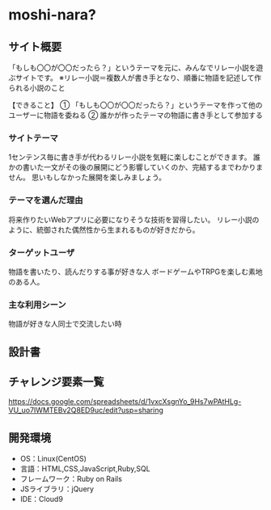 # moshi-nara?

## サイト概要
「もしも〇〇が〇〇だったら？」というテーマを元に、みんなでリレー小説を遊ぶサイトです。
※リレー小説＝複数人が書き手となり、順番に物語を記述して作られる小説のこと

【できること】
①  「もしも〇〇が〇〇だったら？」というテーマを作って他のユーザーに物語を委ねる
② 誰かが作ったテーマの物語に書き手として参加する


### サイトテーマ
1センテンス毎に書き手が代わるリレー小説を気軽に楽しむことができます。
誰かの書いた一文がその後の展開にどう影響していくのか、完結するまでわかりません。
思いもしなかった展開を楽しみましょう。


### テーマを選んだ理由
将来作りたいWebアプリに必要になりそうな技術を習得したい。
リレー小説のように、統御された偶然性から生まれるものが好きだから。

### ターゲットユーザ
物語を書いたり、読んだりする事が好きな人
ボードゲームやTRPGを楽しむ素地のある人。

### 主な利用シーン
物語が好きな人同士で交流したい時

## 設計書


## チャレンジ要素一覧
https://docs.google.com/spreadsheets/d/1vxcXsgnYo_9Hs7wPAtHLg-VU_uo7IWMTEBv2Q8ED9uc/edit?usp=sharing

## 開発環境
- OS：Linux(CentOS)
- 言語：HTML,CSS,JavaScript,Ruby,SQL
- フレームワーク：Ruby on Rails
- JSライブラリ：jQuery
- IDE：Cloud9
